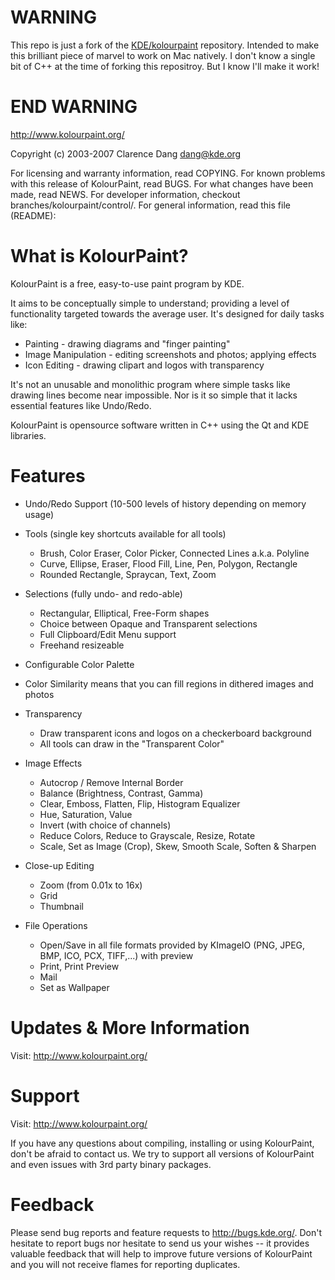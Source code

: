 # WARNING #

This repo is just a fork of the [KDE/kolourpaint](https://github.com/KDE/kolourpaint) repository. Intended to make this brilliant piece of marvel to work on Mac natively. I don't know a single bit of C++ at the time of forking this repositroy. But I know I'll make it work!

# END WARNING #


http://www.kolourpaint.org/

Copyright (c) 2003-2007 Clarence Dang <dang@kde.org>


For licensing and warranty information, read COPYING.
For known problems with this release of KolourPaint, read BUGS.
For what changes have been made, read NEWS.
For developer information, checkout branches/kolourpaint/control/.
For general information, read this file (README):


What is KolourPaint?
====================

KolourPaint is a free, easy-to-use paint program by KDE.

It aims to be conceptually simple to understand; providing a level of
functionality targeted towards the average user.  It's designed for daily
tasks like:

* Painting - drawing diagrams and "finger painting"
* Image Manipulation - editing screenshots and photos; applying effects
* Icon Editing - drawing clipart and logos with transparency

It's not an unusable and monolithic program where simple tasks like drawing
lines become near impossible.  Nor is it so simple that it lacks essential
features like Undo/Redo.

KolourPaint is opensource software written in C++ using the Qt and KDE
libraries.


Features
========

* Undo/Redo Support (10-500 levels of history depending on memory usage)

* Tools (single key shortcuts available for all tools)
  - Brush, Color Eraser, Color Picker, Connected Lines a.k.a. Polyline
  - Curve, Ellipse, Eraser, Flood Fill, Line, Pen, Polygon, Rectangle
  - Rounded Rectangle, Spraycan, Text, Zoom

* Selections (fully undo- and redo-able)
  - Rectangular, Elliptical, Free-Form shapes
  - Choice between Opaque and Transparent selections
  - Full Clipboard/Edit Menu support
  - Freehand resizeable

* Configurable Color Palette

* Color Similarity means that you can fill regions in dithered images and
  photos

* Transparency
  - Draw transparent icons and logos on a checkerboard background
  - All tools can draw in the "Transparent Color"

* Image Effects
  - Autocrop / Remove Internal Border
  - Balance (Brightness, Contrast, Gamma)
  - Clear, Emboss, Flatten, Flip, Histogram Equalizer
  - Hue, Saturation, Value
  - Invert (with choice of channels)
  - Reduce Colors, Reduce to Grayscale, Resize, Rotate
  - Scale, Set as Image (Crop), Skew, Smooth Scale, Soften & Sharpen

* Close-up Editing
  - Zoom (from 0.01x to 16x)
  - Grid
  - Thumbnail

* File Operations
  - Open/Save in all file formats provided by KImageIO
    (PNG, JPEG, BMP, ICO, PCX, TIFF,...) with preview
  - Print, Print Preview
  - Mail
  - Set as Wallpaper


Updates & More Information
==========================

Visit: http://www.kolourpaint.org/


Support
=======

Visit: http://www.kolourpaint.org/

If you have any questions about compiling, installing or using KolourPaint,
don't be afraid to contact us.  We try to support all versions of
KolourPaint and even issues with 3rd party binary packages.


Feedback
========

Please send bug reports and feature requests to http://bugs.kde.org/.
Don't hesitate to report bugs nor hesitate to send us your wishes -- it
provides valuable feedback that will help to improve future versions of
KolourPaint and you will not receive flames for reporting duplicates.
